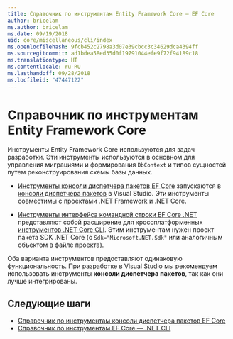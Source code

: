 ```yaml
---
title: Справочник по инструментам Entity Framework Core — EF Core
author: bricelam
ms.author: bricelam
ms.date: 09/19/2018
uid: core/miscellaneous/cli/index
ms.openlocfilehash: 9fcb452c2798a3d07e39cbcc3c34629dca4394ff
ms.sourcegitcommit: ad1bdea58ed35d0f19791044efe9f72f94189c18
ms.translationtype: HT
ms.contentlocale: ru-RU
ms.lasthandoff: 09/28/2018
ms.locfileid: "47447122"
---
```

# <a name="entity-framework-core-tools-reference"></a>Справочник по инструментам Entity Framework Core

Инструменты Entity Framework Core используются для задач разработки. Эти инструменты используются в основном для управления миграциями и формирования `DbContext` и типов сущностей путем реконструирования схемы базы данных.

* [Инструменты консоли диспетчера пакетов EF Core](powershell.md) запускаются в [консоли диспетчера пакетов](https://docs.microsoft.com/nuget/tools/package-manager-console) в Visual Studio. Эти инструменты совместимы с проектами .NET Framework и .NET Core.

* [Инструменты интерфейса командной строки EF Core .NET](dotnet.md) представляют собой расширение для кроссплатформенных [инструментов .NET Core CLI](https://docs.microsoft.com/dotnet/core/tools/). Этим инструментам нужен проект пакета SDK .NET Core (с `Sdk="Microsoft.NET.Sdk"` или аналогичным объектом в файле проекта).

Оба варианта инструментов предоставляют одинаковую функциональность. При разработке в Visual Studio мы рекомендуем использовать инструменты **консоли диспетчера пакетов**, так как они лучше интегрированы.

## <a name="next-steps"></a>Следующие шаги

* [Справочник по инструментам консоли диспетчера пакетов EF Core](powershell.md)
* [Справочник по инструментам EF Core — .NET CLI](dotnet.md)